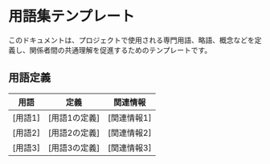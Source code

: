 # 用語集テンプレート

このドキュメントは、プロジェクトで使用される専門用語、略語、概念などを定義し、関係者間の共通理解を促進するためのテンプレートです。

## 用語定義

| 用語    | 定義          | 関連情報    |
| ------- | ------------- | ----------- |
| [用語1] | [用語1の定義] | [関連情報1] |
| [用語2] | [用語2の定義] | [関連情報2] |
| [用語3] | [用語3の定義] | [関連情報3] |
